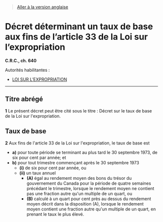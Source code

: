 > [Aller à la version anglaise](/en/Regulations/Consolidated%20Regulations%20of%20Canada/601-700/C.R.C.,%20c.%20640.md)

# Décret déterminant un taux de base aux fins de l’article 33 de la Loi sur l’expropriation

**C.R.C., ch. 640**

Autorités habilitantes : 
- [LOI SUR L’EXPROPRIATION](/fr/Lois/Lois%20révisées%20du%20Canada/E/E-21.md)

----------



## Titre abrégé


**1** Le présent décret peut être cité sous le titre : Décret sur le taux de base de la Loi sur l'expropriation.




## Taux de base


**2** Aux fins de l'article 33 de la Loi sur l'expropriation, le taux de base est
- **a)** pour toute période se terminant au plus tard le 30 septembre 1973, de six pour cent par année; et
- **b)** pour tout trimestre commençant après le 30 septembre 1973
	- **(i)** de six pour cent par année, ou
	- **(ii)** un taux annuel
		- **(A)** égal au rendement moyen des bons du trésor du gouvernement du Canada pour la période de quatre semaines précédant le trimestre, lorsque le rendement moyen ne contient pas une fraction autre qu'un multiple de un quart, ou
		- **(B)** calculé à un quart pour cent près au dessus du rendement moyen décrit dans la disposition (A), lorsque le rendement moyen contient une fraction autre qu'un multiple de un quart,
en prenant le taux le plus élevé.


